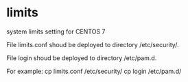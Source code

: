 # limits
system limits setting for CENTOS 7

File limits.conf  shoud be deployed to directory /etc/security/.

File login shoud be deployed to directory /etc/pam.d.

For example:
cp limits.conf /etc/security/
cp login /etc/pam.d/

